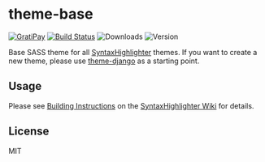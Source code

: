 # theme-base

[![GratiPay](https://img.shields.io/gratipay/user/alexgorbatchev.svg)](https://gratipay.com/alexgorbatchev/)
[![Build Status](https://travis-ci.org/syntaxhighlighter/theme-base.svg)](https://travis-ci.org/syntaxhighlighter/theme-base)
![Downloads](https://img.shields.io/npm/dm/theme-base.svg)
![Version](https://img.shields.io/npm/v/theme-base.svg)

Base SASS theme for all [SyntaxHighlighter](https://github.com/syntaxhighlighter/syntaxhighlighter) themes. If you want to create a new theme, please use [theme-django](https://github.com/syntaxhighlighter/theme-django) as a starting point.

## Usage

Please see [Building Instructions](https://github.com/syntaxhighlighter/syntaxhighlighter/wiki/Building) on the [SyntaxHighlighter Wiki](https://github.com/syntaxhighlighter/syntaxhighlighter/wiki) for details.

## License

MIT
